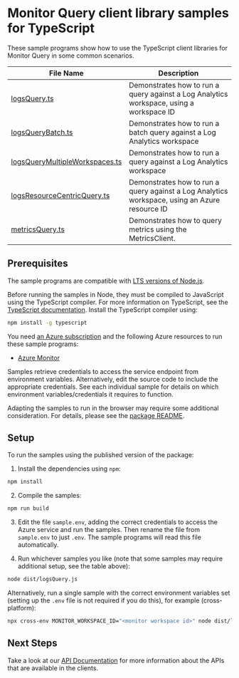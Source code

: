 # Monitor Query client library samples for TypeScript

These sample programs show how to use the TypeScript client libraries for Monitor Query in some common scenarios.

| **File Name**                                                 | **Description**                                                         |
| ------------------------------------------------------------- | ----------------------------------------------------------------------- |
| [logsQuery.ts][logsquery]                                     | Demonstrates how to run a query against a Log Analytics workspace, using a workspace ID      |
| [logsQueryBatch.ts][logsquerybatch]                           | Demonstrates how to run a batch query against a Log Analytics workspace |
| [logsQueryMultipleWorkspaces.ts][logsquerymultipleworkspaces] | Demonstrates how to run a query against a Log Analytics workspace       |
| [logsResourceCentricQuery.ts][logsresourcecentricquery]       | Demonstrates how to run a query against a Log Analytics workspace, using an Azure resource ID            |
| [metricsQuery.ts][metricsquery]                               | Demonstrates how to query metrics using the MetricsClient.              |

## Prerequisites

The sample programs are compatible with [LTS versions of Node.js](https://github.com/nodejs/release#release-schedule).

Before running the samples in Node, they must be compiled to JavaScript using the TypeScript compiler. For more information on TypeScript, see the [TypeScript documentation][typescript]. Install the TypeScript compiler using:

```bash
npm install -g typescript
```

You need [an Azure subscription][freesub] and the following Azure resources to run these sample programs:

- [Azure Monitor][createinstance_azuremonitor]

Samples retrieve credentials to access the service endpoint from environment variables. Alternatively, edit the source code to include the appropriate credentials. See each individual sample for details on which environment variables/credentials it requires to function.

Adapting the samples to run in the browser may require some additional consideration. For details, please see the [package README][package].

## Setup

To run the samples using the published version of the package:

1. Install the dependencies using `npm`:

```bash
npm install
```

2. Compile the samples:

```bash
npm run build
```

3. Edit the file `sample.env`, adding the correct credentials to access the Azure service and run the samples. Then rename the file from `sample.env` to just `.env`. The sample programs will read this file automatically.

4. Run whichever samples you like (note that some samples may require additional setup, see the table above):

```bash
node dist/logsQuery.js
```

Alternatively, run a single sample with the correct environment variables set (setting up the `.env` file is not required if you do this), for example (cross-platform):

```bash
npx cross-env MONITOR_WORKSPACE_ID="<monitor workspace id>" node dist/logsQuery.js
```

## Next Steps

Take a look at our [API Documentation][apiref] for more information about the APIs that are available in the clients.

[logsquery]: https://github.com/Azure/azure-sdk-for-js/blob/main/sdk/monitor/monitor-query/samples/v1/typescript/src/logsQuery.ts
[logsquerybatch]: https://github.com/Azure/azure-sdk-for-js/blob/main/sdk/monitor/monitor-query/samples/v1/typescript/src/logsQueryBatch.ts
[logsquerymultipleworkspaces]: https://github.com/Azure/azure-sdk-for-js/blob/main/sdk/monitor/monitor-query/samples/v1/typescript/src/logsQueryMultipleWorkspaces.ts
[logsresourcecentricquery]: https://github.com/Azure/azure-sdk-for-js/blob/main/sdk/monitor/monitor-query/samples/v1/typescript/src/logsResourceCentricQuery.ts
[metricsquery]: https://github.com/Azure/azure-sdk-for-js/blob/main/sdk/monitor/monitor-query/samples/v1/typescript/src/metricsQuery.ts
[apiref]: https://docs.microsoft.com/javascript/api/
[freesub]: https://azure.microsoft.com/free/
[createinstance_azuremonitor]: https://docs.microsoft.com/azure/azure-monitor/
[package]: https://github.com/Azure/azure-sdk-for-js/tree/main/sdk/monitor/monitor-query/README.md
[typescript]: https://www.typescriptlang.org/docs/home.html
